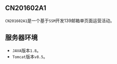 CN201602A1
---

`CN201602A1`是一个基于`SSM`开发139邮箱单页面运营活动。

服务器环境
---
* `JAVA`版本`1.8`。
* `Tomcat`版本`v8.5`。
